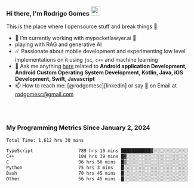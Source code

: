 
### Hi there, I'm Rodrigo Gomes <img src="https://media.giphy.com/media/hvRJCLFzcasrR4ia7z/giphy.gif" width="25px">
This is the place where I opensource stuff and break things 🤣
- 🔭 I’m currently working with mypocketlawyer.ai 💜
- playing with RAG and generative AI
- ☄️ Passionate about mobile development and experimenting low level implementations on it using `jsi`, `c++` and machine learning
- 💬 Ask me anything [here](https://github.com/rodgomesc/rodgomesc/issues) related to <b>Android application Development, Android Custom Operating System Development, Kotlin, Java, iOS Development, Swift, Javascript</b>
- 📫 How to reach me: [@rodgomesc][linkedin] or say 👋 on Email at [rodgomesc@gmail.com](mailto:rodgomesc@gmail.com)


<br/>

<!-- 
<picture>
  <img src="/github-metrics.svg" alt="Metrics">
</picture>
-->

</br>

### My Programming Metrics Since January 2, 2024 


<!--START_SECTION:waka-->

```txt
Total Time: 1,612 hrs 30 mins

TypeScript                 789 hrs 10 mins ███████████▓░░░░░░░░░░░░░   47.28 %
C++                        104 hrs 39 mins █▓░░░░░░░░░░░░░░░░░░░░░░░   06.27 %
C                          96 hrs 56 mins  █▒░░░░░░░░░░░░░░░░░░░░░░░   05.81 %
Python                     75 hrs 3 mins   █░░░░░░░░░░░░░░░░░░░░░░░░   04.50 %
Bash                       70 hrs 45 mins  █░░░░░░░░░░░░░░░░░░░░░░░░   04.24 %
Other                      56 hrs 45 mins  █░░░░░░░░░░░░░░░░░░░░░░░░   03.40 %
```

<!--END_SECTION:waka-->
